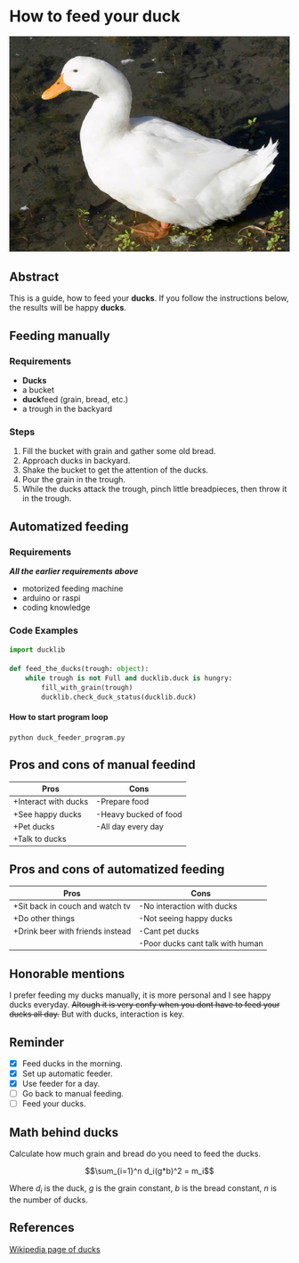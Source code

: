# How to feed your duck

![Illustration of a duck](duck.jpeg)

## Abstract

This is a guide, how to feed your **ducks**. If you follow the instructions below, the results will be happy **ducks**.


## Feeding manually

### Requirements

- **Ducks**
- a bucket
- **duck**feed (grain, bread, etc.)
- a trough in the backyard

### Steps

1. Fill the bucket with grain and gather some old bread.
2. Approach ducks in backyard.
3. Shake the bucket to get the attention of the ducks.
4. Pour the grain in the trough.
5. While the ducks attack the trough, pinch little breadpieces, then throw it in the trough.

## Automatized feeding

### Requirements

**_All the earlier requirements above_**

* motorized feeding machine
* arduino or raspi
* coding knowledge

### Code Examples

```python
import ducklib

def feed_the_ducks(trough: object):
    while trough is not Full and ducklib.duck is hungry:
        fill_with_grain(trough)
        ducklib.check_duck_status(ducklib.duck)
```

#### How to start program loop

`python duck_feeder_program.py`

## Pros and cons of manual feedind

| Pros | Cons |
|------|------|
| +Interact with ducks | -Prepare food |
| +See happy ducks | -Heavy bucked of food |
| +Pet ducks | -All day every day |
| +Talk to ducks |

## Pros and cons of automatized feeding

| Pros | Cons |
|------|------|
| +Sit back in couch and watch tv | -No interaction with ducks |
| +Do other things | -Not seeing happy ducks |
| +Drink beer with friends instead | -Cant pet ducks |
|  | -Poor ducks cant talk with human

## Honorable mentions

I prefer feeding my ducks manually, it is more personal and I see happy ducks everyday. ~~Altough it is very confy when you dont have to feed your ducks all day.~~ But with ducks, interaction is key.

## Reminder

- [x] Feed ducks in the morning.
- [x] Set up automatic feeder.
- [x] Use feeder for a day.
- [ ] Go back to manual feeding.
- [ ] Feed your ducks.

## Math behind ducks

Calculate how much grain and bread do you need to feed the ducks.

$$\sum_{i=1}^n d_i(g*b)^2 = m_i$$

Where $d_i$ is the duck, $g$ is the grain constant, $b$ is the bread constant, $n$ is the number of ducks.

## References

[Wikipedia page of ducks](https://en.wikipedia.org/wiki/Domestic_duck)